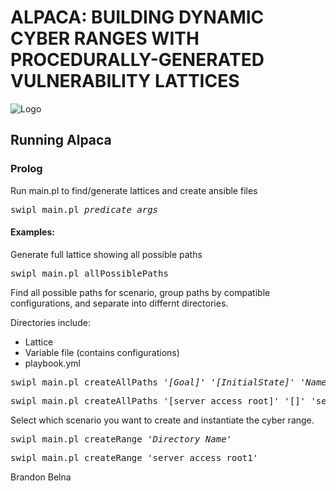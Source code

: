 # ALPACA: BUILDING DYNAMIC CYBER RANGES WITH PROCEDURALLY-GENERATED VULNERABILITY LATTICES

![Logo](logo.png)

## Running Alpaca

### Prolog

Run main.pl to find/generate lattices and create ansible files

<pre>
swipl main.pl <i>predicate</i> <i>args</i>
</pre>

#### Examples:

Generate full lattice showing all possible paths

<pre>
swipl main.pl allPossiblePaths
</pre>

Find all possible paths for scenario, group paths by compatible configurations, and separate into differnt directories. 

Directories include:
+ Lattice
+ Variable file (contains configurations)
+ playbook.yml

<pre>
swipl main.pl createAllPaths <i>'[Goal]'</i> <i>'[InitialState]'</i> <i>'Name'</i>
</pre>
<pre>
swipl main.pl createAllPaths '[server_access_root]' '[]' 'server_access_root'
</pre>

Select which scenario you want to create and instantiate the cyber range.

<pre>
swipl main.pl createRange <i>'Directory_Name'</i>
</pre>
<pre>
swipl main.pl createRange 'server_access_root1'
</pre>

Brandon Belna
